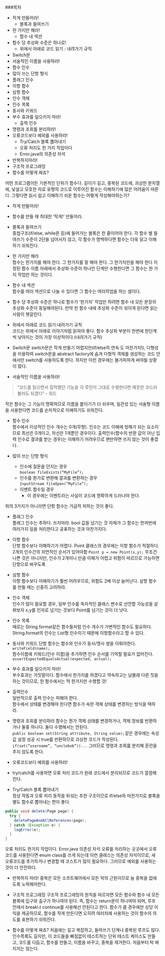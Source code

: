 ###목차  
- 작게 만들어라!  
  - 블록과 들여쓰기  
- 한 가지만 해라!  
  - 함수 내 섹션  
- 함수 당 추상화 수준은 하나로!  
  - 위에서 아래로 코드 읽기 : 내려가기 규칙  
- Switch문  
- 서술적인 이름을 사용하라!  
-  함수 인수  
  -  많이 쓰는 단항 형식  
  - 플래그 인수  
  - 이항 함수  
  - 삼항 함수  
  - 인수 객체  
  - 인수 목록  
  - 동사와 키워드  
- 부수 효과를 일으키지 마라!  
  - 출력 인수  
- 명령과 조회를 분리하라!  
- 오류코드보다 예외를 사용하라!  
  - Try/Catch 블록 뽑아내기  
  - 오류  처리도 한 가지 직업이다  
  - Error.java의 의존성 자석  
- 반복하지마라!  
- 구조적 프로그래밍  
- 함수를 어떻게 짜죠?  

어떤 프로그램이든 기본적인 단위가 함수다. 길이가 길고, 중복된 코드에, 괴상한 문자열에, 낯설고 모호한 자료 유형의 코드로 이루어진 함수는
이해하기에 많은 어려움이 따른다. 그렇다면 읽시 쉽고 이해하기 쉬운 함수는 어떻게 작성해야하는가?



- 작게 만들어라!

- 함수를 만들 때 최대한 ‘작게!’ 만들어라.

- 블록과 들여쓰기  
중첩구조(if/else, while문 등)에 들어가는 블록은 한 줄이어야 한다.
각 함수 별 들여쓰기 수준이 2단을 넘어서지 않고, 각 함수가 명백하다면 함수는 더욱 읽고 이해하기 쉬워진다.

- 한 가지만 해라  
함수는 한가지를 해야 한다. 그 한가지를 잘 해야 한다. 그 한가지만을 해야 한다
지정된 함수 이름 아래에서 추상화 수준이 하나인 단계만 수행한다면 그 함수는 한 가지 작업만 하는 것이다.

- 함수 내 섹션  
함수를 여러 섹션으로 나눌 수 있다면 그 함수는 여러작업을 하는 셈이다.



- 함수 당 추상화 수준은 하나로
함수가 ‘한가지’ 작업만 하려면 함수 내 모든 문장의 추상화 수준이 동일해야된다. 만약 한 함수 내에 추상화 수준이 섞이게 된다면 읽는 사람이 헷갈린다.

- 위에서 아래로 코드 읽기:내려가기 규칙  
코드는 위에서 아래로 이야기처럼 읽혀야 좋다.
함수 추상화 부분이 한번에 한단계씩 낮아지는 것이 가장 이상적이다.(내려가기 규칙)



- Switch문
switch문은 작게 만들기 어렵지만(if/else의 연속 도 마찬가지!), 다형성을 이용하여 switch문을 abstract factory에 숨겨 다형적 객체를 생성하는 코드 안에서만 switch를 사용하도록 한다. 하지만 이런 경우에는 불가피하게 써야될 상황이 많다.



- 서술적인 이름을 사용하라!  

> “코드를 읽으면서 짐작했던 기능을 각 루틴이 그대로 수행한다면 깨끗한 코드라 불러도 되겠다” - 워드

작은 함수는 그 기능이 명확하므로 이름을 붙이기가 더 쉬우며, 일관성 있는 서술형 이름을 사용한다면 코드를 순차적으로 이해하기도 쉬워진다.



- 함수 인수  
함수에서 이상적인 인수 개수는 0개(무항). 인수는 코드 이해에 방해가 되는 요소이므로 최선은 0개이고, 차선은 1개뿐인 경우이다.
출력인수(함수의 반환 값이 아닌 입력 인수로 결과를 받는 경우)는 이해하기 어려우므로 왠만하면 쓰지 않는 것이 좋겠다.

- 많이 쓰는 단항 형식  
  - 인수에 질문을 던지는 경우  
`boolean fileExists(“MyFile”);`  
  - 인수를 뭔가로 변환해 결과를 변환하는 경우  
`InputStream fileOpen(“MyFile”);`  
  - 이벤트 함수일 경우
    - 이 경우에는 이벤트라는 사실이 코드에 명확하게 드러나야 한다.

위의 3가지가 아니라면 단항 함수는 가급적 피하는 것이 좋다.

- 플래그 인수  
플래그 인수는 추하다. 쓰지마라. bool 값을 넘기는 것 자체가 그 함수는 한꺼번에 여러가지 일을 처리한다고 공표하는 것과 마찬가지다.

- 이항 함수  
단항 함수보다 이해하기가 어렵다.
Point 클래스의 경우에는 이항 함수가 적절하다.
2개의 인수간의 자연적인 순서가 있어야함 
`Point p = new Point(x,y);`
무조건 나쁜 것은 아니지만, 인수가 2개이니 만큼 이해가 어렵고 위험이 따르므로 가능하면 단항으로 바꾸도록

- 삼항 함수  
이항 함수보다 이해하기가 훨씬 어려우므로, 위험도 2배 이상 늘어난다.
삼항 함수를 만들 때는 신중히 고려하라.

- 인수 객체  
인수가 많이 필요할 경우, 일부 인수를 독자적인 클래스 변수로 선언할 가능성을 살펴보자
x,y를 인자로 넘기는 것보다 Point를 넘기는 것이 더 낫다.

- 인수 목록  
때로는 String.format같은 함수들처럼 인수 개수가 가변적인 함수도 필요하다. 
String.format의 인수는 List형 인수이기 때문에 이항함수라고 할 수 있다.

- 동사와 키워드
단항 함수는 함수와 인수가 동사/명사 쌍을 이뤄야한다.  
`writeField(name);`  
함수이름에 키워드(인수 이름)을 추가하면 인수 순서를 기억할 필요가 없어진다.  
`assertExpectedEqualsActual(expected, actual);`  


- 부수 효과를 일으키지 마라!  
부수효과는 거짓말이다. 함수에서 한가지를 하겠다고 약속하고는 남몰래 다른 짓을 하는 것이므로, 한 함수에서는 딱 한가지만 수행할 것!

- 출력인수  
일반적으로 출력 인수는 피해야 한다.  
함수에서 상태를 변경해야 한다면 함수가 속한 객체 상태를 변경하는 방식을 택하라.

- 명령과 조회를 분리하라
함수는 뭔가 객체 상태를 변경하거나, 객체 정보를 반환하거나 둘중 하나다. 둘다 수행해서는 안된다.  
`public boolean set(String attribute, String value);`같은 경우에는 속성 값 설정 성공 시 true를 반환하므로 괴상한 코드가 작성된다.  
`if(set(“username”, “unclebob”))...` 그러므로 명령과 조회를 분리해 혼란을 주지 않도록 한다.  


- 오류코드보다 예외를 사용하라!

- try/catch를 사용하면 오류 처리 코드가 원래 코드에서 분리되므로 코드가 깔끔해 진다.

- Try/Catch 블록 뽑아내기  
정상 작동과 오류 처리 동작을 뒤섞는 추한 구조이므로 if/else와 마찬가지로 블록을 별도 함수로 뽑아내는 편이 좋다.
````java
public void delete(Page page) {
  try {
    deletePageAndAllReferences(page);
  } catch (Exception e) {
    logError(e);
  }
}
````
오류 처리도 한가지 작업이다.
Error.java 의존성 자석
오류를 처리하는 곳곳에서 오류코드를 사용한다면 enum class를 쓰게 되는데 이런 클래스는 의존성 자석이므로, 새 오류코드를 추가하거나 변경할 때 코스트가 많이 필요하다.
그러므로 예외를 사용하는 것이 더 안전하다.

- 반복하지 마라!
중복은 모든 소프트웨어에서 모든 악의 근원이므로 늘 중복을 없애도록 노력해야한다.

- 구조적 프로그래밍
구조적 프로그래밍의 원칙을 따르자면 모든 함수와 함수 내 모든 블록에 입구와 출구가 하나여야 된다. 즉, 함수는 return문이 하나여야 되며, 루프 안에서 break나 continue를 사용해선 안된다고 한다. 함수가 클 경우에만 상당 이익을 제공하므로, 함수를 작게 만든다면 오히려 여러차례 사용하는 것이 함수의 의도를 표현하기 쉬워진다.

- 함수를 어떻게 짜죠?
처음에는 길고 복잡하고, 들여쓰기 단계나 중복된 루프도 많다. 인수목록도 길지만, 이 코드들을 빠짐없이 테스트하는 단위 테스트 케이스도 만들고, 
코드를 다듬고, 함수를 만들고, 이름을 바꾸고, 중복을 제거한다. 처음부터 탁 짜지지는 않는다.
